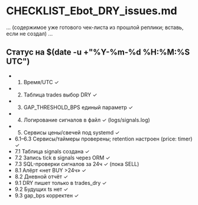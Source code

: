 # CHECKLIST_Ebot_DRY_issues.md
... (содержимое уже готового чек-листа из прошлой реплики; вставь, если не создал) ...

## Статус на $(date -u +"%Y-%m-%d %H:%M:%S UTC")
- 1) Время/UTC ✓
- 2) Таблица trades выбор DRY ✓
- 3) GAP_THRESHOLD_BPS единый параметр ✓
- 4) Логирование сигналов в файл ✓ (logs/signals.log)
- 5) Сервисы цены/свечей под systemd ✓
- 6.1–6.3 Сервисы/таймеры проверены; retention настроен (price: timer) ✓
- 7.1 Таблица signals создана ✓
- 7.2 Запись tick в signals через ORM ✓
- 7.3 SQL-проверки сигналов за 24ч ✓ (пока SELL)
- 8.1 Алёрт «нет BUY >24ч» ✓
- 8.2 Дневной отчёт ✓
- 9.1 DRY пишет только в trades_dry ✓
- 9.2 Будущих ts нет ✓
- 9.3 gap_bps корректен ✓
